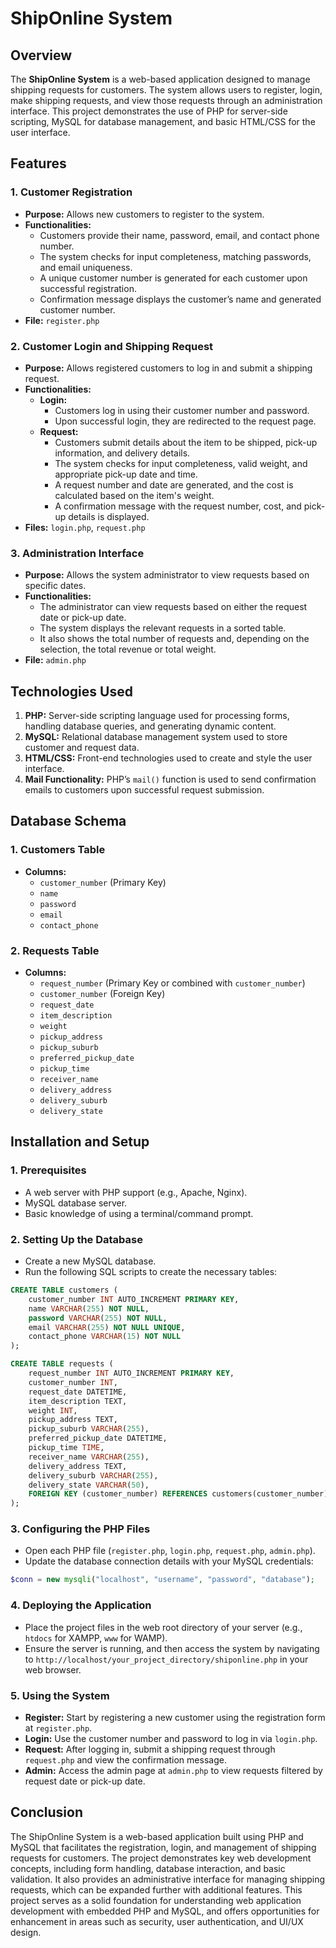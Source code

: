 # ShipOnline System

## Overview

The **ShipOnline System** is a web-based application designed to manage shipping requests for customers. The system allows users to register, login, make shipping requests, and view those requests through an administration interface. This project demonstrates the use of PHP for server-side scripting, MySQL for database management, and basic HTML/CSS for the user interface.

## Features

### 1. **Customer Registration**
   - **Purpose:** Allows new customers to register to the system.
   - **Functionalities:**
     - Customers provide their name, password, email, and contact phone number.
     - The system checks for input completeness, matching passwords, and email uniqueness.
     - A unique customer number is generated for each customer upon successful registration.
     - Confirmation message displays the customer’s name and generated customer number.
   - **File:** `register.php`

### 2. **Customer Login and Shipping Request**
   - **Purpose:** Allows registered customers to log in and submit a shipping request.
   - **Functionalities:**
     - **Login:**
       - Customers log in using their customer number and password.
       - Upon successful login, they are redirected to the request page.
     - **Request:**
       - Customers submit details about the item to be shipped, pick-up information, and delivery details.
       - The system checks for input completeness, valid weight, and appropriate pick-up date and time.
       - A request number and date are generated, and the cost is calculated based on the item's weight.
       - A confirmation message with the request number, cost, and pick-up details is displayed.
   - **Files:** `login.php`, `request.php`

### 3. **Administration Interface**
   - **Purpose:** Allows the system administrator to view requests based on specific dates.
   - **Functionalities:**
     - The administrator can view requests based on either the request date or pick-up date.
     - The system displays the relevant requests in a sorted table.
     - It also shows the total number of requests and, depending on the selection, the total revenue or total weight.
   - **File:** `admin.php`

## Technologies Used

1. **PHP:** Server-side scripting language used for processing forms, handling database queries, and generating dynamic content.
2. **MySQL:** Relational database management system used to store customer and request data.
3. **HTML/CSS:** Front-end technologies used to create and style the user interface.
4. **Mail Functionality:** PHP’s `mail()` function is used to send confirmation emails to customers upon successful request submission.

## Database Schema

### 1. **Customers Table**
   - **Columns:**
     - `customer_number` (Primary Key)
     - `name`
     - `password`
     - `email`
     - `contact_phone`

### 2. **Requests Table**
   - **Columns:**
     - `request_number` (Primary Key or combined with `customer_number`)
     - `customer_number` (Foreign Key)
     - `request_date`
     - `item_description`
     - `weight`
     - `pickup_address`
     - `pickup_suburb`
     - `preferred_pickup_date`
     - `pickup_time`
     - `receiver_name`
     - `delivery_address`
     - `delivery_suburb`
     - `delivery_state`

## Installation and Setup

### 1. **Prerequisites**
   - A web server with PHP support (e.g., Apache, Nginx).
   - MySQL database server.
   - Basic knowledge of using a terminal/command prompt.

### 2. **Setting Up the Database**
   - Create a new MySQL database.
   - Run the following SQL scripts to create the necessary tables:

```sql
CREATE TABLE customers (
    customer_number INT AUTO_INCREMENT PRIMARY KEY,
    name VARCHAR(255) NOT NULL,
    password VARCHAR(255) NOT NULL,
    email VARCHAR(255) NOT NULL UNIQUE,
    contact_phone VARCHAR(15) NOT NULL
);

CREATE TABLE requests (
    request_number INT AUTO_INCREMENT PRIMARY KEY,
    customer_number INT,
    request_date DATETIME,
    item_description TEXT,
    weight INT,
    pickup_address TEXT,
    pickup_suburb VARCHAR(255),
    preferred_pickup_date DATETIME,
    pickup_time TIME,
    receiver_name VARCHAR(255),
    delivery_address TEXT,
    delivery_suburb VARCHAR(255),
    delivery_state VARCHAR(50),
    FOREIGN KEY (customer_number) REFERENCES customers(customer_number)
);
```

### 3. **Configuring the PHP Files**
   - Open each PHP file (`register.php`, `login.php`, `request.php`, `admin.php`).
   - Update the database connection details with your MySQL credentials:

```php
$conn = new mysqli("localhost", "username", "password", "database");
```

### 4. **Deploying the Application**
   - Place the project files in the web root directory of your server (e.g., `htdocs` for XAMPP, `www` for WAMP).
   - Ensure the server is running, and then access the system by navigating to `http://localhost/your_project_directory/shiponline.php` in your web browser.

### 5. **Using the System**
   - **Register:** Start by registering a new customer using the registration form at `register.php`.
   - **Login:** Use the customer number and password to log in via `login.php`.
   - **Request:** After logging in, submit a shipping request through `request.php` and view the confirmation message.
   - **Admin:** Access the admin page at `admin.php` to view requests filtered by request date or pick-up date.

## Conclusion

The ShipOnline System is a web-based application built using PHP and MySQL that facilitates the registration, login, and management of shipping requests for customers. The project demonstrates key web development concepts, including form handling, database interaction, and basic validation. It also provides an administrative interface for managing shipping requests, which can be expanded further with additional features. This project serves as a solid foundation for understanding web application development with embedded PHP and MySQL, and offers opportunities for enhancement in areas such as security, user authentication, and UI/UX design.
